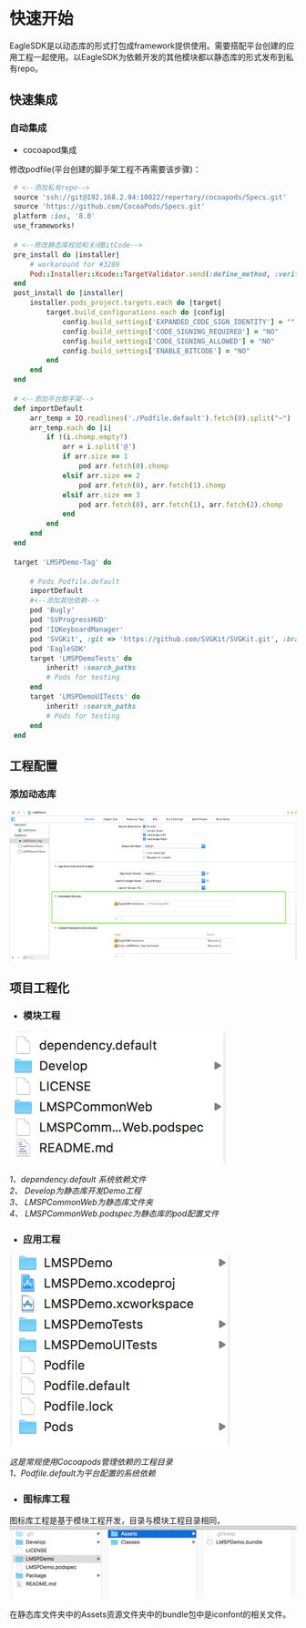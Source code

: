 # 快速开始

EagleSDK是以动态库的形式打包成framework提供使用。需要搭配平台创建的应用工程一起使用。以EagleSDK为依赖开发的其他模块都以静态库的形式发布到私有repo。


## 快速集成

### 自动集成
* cocoapod集成

修改podfile(平台创建的脚手架工程不再需要该步骤)：

```ruby
 # <--添加私有repo-->
 source 'ssh://git@192.168.2.94:10022/repertory/cocoapods/Specs.git'
 source 'https://github.com/CocoaPods/Specs.git'
 platform :ios, '8.0'
 use_frameworks!
 
 # <--修改静态库校验和关闭BitCode-->
 pre_install do |installer|
     # workaround for #3289
     Pod::Installer::Xcode::TargetValidator.send(:define_method, :verify_no_static_framework_transitive_dependencies) {}
 end
 post_install do |installer|
     installer.pods_project.targets.each do |target|
         target.build_configurations.each do |config|
             config.build_settings['EXPANDED_CODE_SIGN_IDENTITY'] = ""
             config.build_settings['CODE_SIGNING_REQUIRED'] = "NO"
             config.build_settings['CODE_SIGNING_ALLOWED'] = "NO"
             config.build_settings['ENABLE_BITCODE'] = "NO"
         end
     end
 end
 
 # <--添加平台脚手架-->
 def importDefault
     arr_temp = IO.readlines('./Podfile.default').fetch(0).split("~")
     arr_temp.each do |i|
         if !(i.chomp.empty?)
             arr = i.split('@')
             if arr.size == 1
                 pod arr.fetch(0).chomp
             elsif arr.size == 2
                 pod arr.fetch(0), arr.fetch(1).chomp
             elsif arr.size == 3
                 pod arr.fetch(0), arr.fetch(1), arr.fetch(2).chomp
             end
         end
     end
 end
 
 target 'LMSPDemo-Tag' do
 
     # Pods Podfile.default
     importDefault
     #<--添加其他依赖-->
     pod 'Bugly'
     pod 'SVProgressHUD'
     pod 'IQKeyboardManager'
     pod 'SVGKit', :git => 'https://github.com/SVGKit/SVGKit.git', :branch => '2.x'
     pod 'EagleSDK'
     target 'LMSPDemoTests' do
         inherit! :search_paths
         # Pods for testing
     end
     target 'LMSPDemoUITests' do
         inherit! :search_paths
         # Pods for testing
     end
 end

```


## 工程配置

### 添加动态库

![添加动态库](./assets/add_dylib.png)


## 项目工程化

* <h3>模块工程</h3>
![模块工程](./assets/module_project.png)

*1、dependency.default 系统依赖文件*  
*2、 Develop为静态库开发Demo工程*  
*3、 LMSPCommonWeb为静态库文件夹*  
*4、 LMSPCommonWeb.podspec为静态库的pod配置文件*  


* <h3> 应用工程</h3>
![应用工程](./assets/app_project.png)

*这是常规使用Cocoapods管理依赖的工程目录*  
*1、Podfile.default为平台配置的系统依赖*

* <h3> 图标库工程</h3>

图标库工程是基于模块工程开发，目录与模块工程目录相同，
![图标库工程](./assets/icon_project.png)

在静态库文件夹中的Assets资源文件夹中的bundle包中是iconfont的相关文件。


